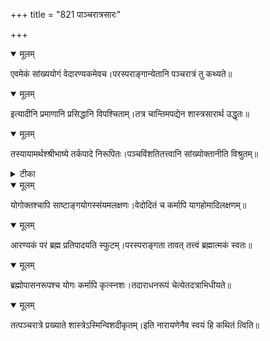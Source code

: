 +++
title = "821 पाञ्चरात्रसारः"

+++


<details open><summary>मूलम्</summary>

एवमेकं सांख्ययोगं वेदारण्यकमेवच।परस्पराङ्गान्येतानि पञ्चरात्रं तु कथ्यते॥
</details>



<details open><summary>मूलम्</summary>

इत्यादीनि प्रमाणानि प्रसिद्धानि विपश्चिताम्।तत्र चान्तिमपद्येन शास्त्रसारार्थ उद्धृतः॥
</details>



<details open><summary>मूलम्</summary>

तस्यायामर्थश्श्रीभाष्ये तर्कपादे निरूपितः।पञ्चविंशतितत्त्वानि सांख्योक्तानीति विश्रुतम्॥
</details>



<details><summary>टीका</summary>

श्रीभा.[2-2-42]
</details>



<details open><summary>मूलम्</summary>

योगोक्तश्चापि साष्टाङ्गयोगस्संयमलक्षणः।वेदोदितं च कर्मापि यागहोमादिलक्षणम्॥
</details>



<details open><summary>मूलम्</summary>

आरण्यकं परं ब्रह्म प्रतिपादयति स्फुटम्।परस्पराङ्गता तावत् तत्त्वं ब्रह्मात्मकं स्वतः॥
</details>



<details open><summary>मूलम्</summary>

ब्रह्मोपासनरूपश्च योगः कर्मापि कृत्स्नशः।तदाराधनरूपं चेत्येतदत्राभिधीयते॥
</details>



<details open><summary>मूलम्</summary>

तत्पञ्चरात्रे प्रख्याते शास्त्रेऽस्मिन्विशदीकृतम्।इति नारायणेनैव स्वयं हि कथितं त्विति॥
</details>


